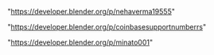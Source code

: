 "https://developer.blender.org/p/nehaverma19555"

"https://developer.blender.org/p/coinbasesupportnumberrs"

"https://developer.blender.org/p/minato001"

